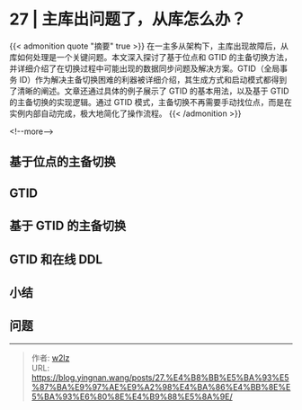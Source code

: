 # 27 | 主库出问题了，从库怎么办？


{{&lt; admonition quote &#34;摘要&#34; true &gt;}}
在一主多从架构下，主库出现故障后，从库如何处理是一个关键问题。本文深入探讨了基于位点和 GTID 的主备切换方法，并详细介绍了在切换过程中可能出现的数据同步问题及解决方案。GTID（全局事务 ID）作为解决主备切换困难的利器被详细介绍，其生成方式和启动模式都得到了清晰的阐述。文章还通过具体的例子展示了 GTID 的基本用法，以及基于 GTID 的主备切换的实现逻辑。通过 GTID 模式，主备切换不再需要手动找位点，而是在实例内部自动完成，极大地简化了操作流程。
{{&lt; /admonition &gt;}}

&lt;!--more--&gt;

## 基于位点的主备切换

## GTID

## 基于 GTID 的主备切换

## GTID 和在线 DDL

## 小结

## 问题


---

> 作者: [w2lz](https://github.com/w2lz)  
> URL: https://blog.yingnan.wang/posts/27.%E4%B8%BB%E5%BA%93%E5%87%BA%E9%97%AE%E9%A2%98%E4%BA%86%E4%BB%8E%E5%BA%93%E6%80%8E%E4%B9%88%E5%8A%9E/  

